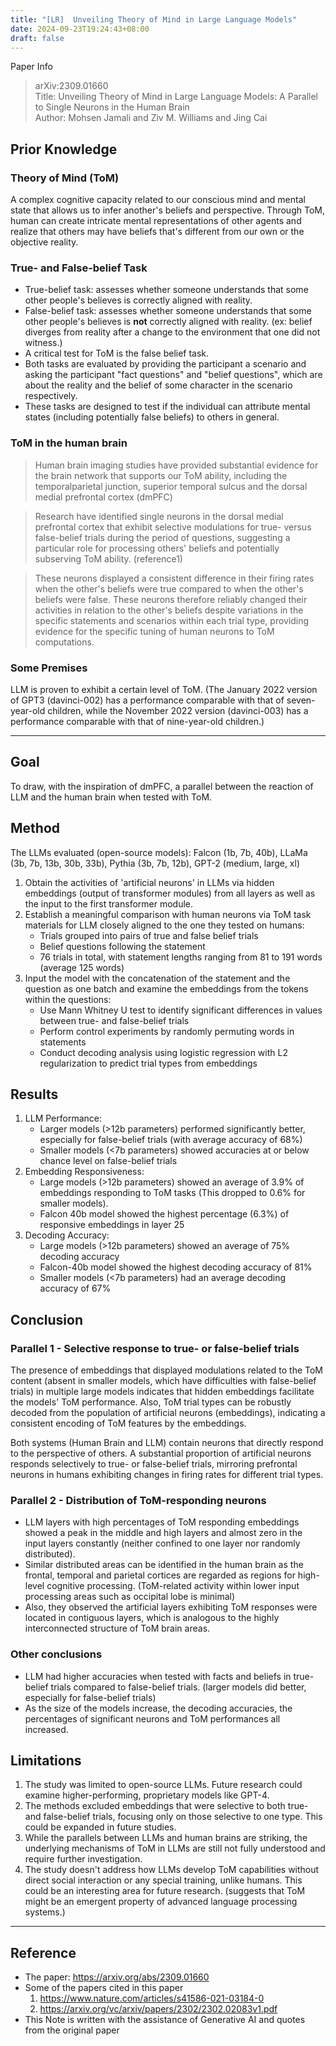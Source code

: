 ```yaml
---
title: "[LR]  Unveiling Theory of Mind in Large Language Models"
date: 2024-09-23T19:24:43+08:00
draft: false
---
```


Paper Info
> arXiv:2309.01660  
> Title: Unveiling Theory of Mind in Large Language Models: A Parallel to Single Neurons in the Human Brain  
> Author: Mohsen Jamali and Ziv M. Williams and Jing Cai  

## Prior Knowledge
### Theory of Mind (ToM)
A complex cognitive capacity related to our conscious mind and mental state that allows us to infer another's beliefs and perspective. Through ToM, human can create intricate mental representations of other agents and realize that others may have beliefs that's different from our own or the objective reality.
### True- and False-belief Task
* True-belief task: assesses whether someone understands that some other people's believes is correctly aligned with reality.
* False-belief task: assesses whether someone understands that some other people's believes is **not** correctly aligned with reality. (ex: belief diverges from reality after a change to the environment that one did not witness.)
* A critical test for ToM is the false belief task.
* Both tasks are evaluated by providing the participant a scenario and asking the participant "fact questions" and "belief questions", which are about the reality and the belief of some character in the scenario respectively.
* These tasks are designed to test if the individual can attribute mental states (including potentially false beliefs) to others in general.
### ToM in the human brain
> Human brain imaging studies have provided substantial evidence for the brain network that supports our ToM ability, including the temporalparietal junction, superior temporal sulcus and the dorsal medial prefrontal cortex (dmPFC)

> Research have identified single neurons in the dorsal medial prefrontal cortex that exhibit selective modulations for true- versus false-belief trials during the period of questions, suggesting a particular role for processing others' beliefs and potentially subserving ToM ability. (reference1)

> These neurons displayed a consistent difference in their firing rates when the other's beliefs were true compared to when the other's beliefs were false. These neurons therefore reliably changed their activities in relation to the other's beliefs despite variations in the specific statements and scenarios within each trial type, providing evidence for the specific tuning of human neurons to ToM computations.
### Some Premises
LLM is proven to exhibit a certain level of ToM. (The January 2022 version of GPT3 (davinci-002) has a performance comparable with that of seven-year-old children, while the November 2022 version (davinci-003) has a performance comparable with that of nine-year-old children.)

---

## Goal
To draw, with the inspiration of dmPFC, a parallel between the reaction of LLM and the human brain when tested with ToM.
## Method
The LLMs evaluated (open-source models): Falcon (1b, 7b, 40b), LLaMa (3b, 7b, 13b, 30b, 33b), Pythia (3b, 7b, 12b), GPT-2 (medium, large, xl)
1. Obtain the activities of 'artificial neurons' in LLMs via hidden embeddings (output of transformer modules) from all layers as well as the input to the first transformer module.
2. Establish a meaningful comparison with human neurons via ToM task materials for LLM closely aligned to the one they tested on humans:
   - Trials grouped into pairs of true and false belief trials
   - Belief questions following the statement
   - 76 trials in total, with statement lengths ranging from 81 to 191 words (average 125 words)
3. Input the model with the concatenation of the statement and the question as one batch and examine the embeddings from the tokens within the questions:
   - Use Mann Whitney U test to identify significant differences in values between true- and false-belief trials
   - Perform control experiments by randomly permuting words in statements
   - Conduct decoding analysis using logistic regression with L2 regularization to predict trial types from embeddings
## Results
1. LLM Performance:
   - Larger models (>12b parameters) performed significantly better, especially for false-belief trials (with average accuracy of 68%)
   - Smaller models (<7b parameters) showed accuracies at or below chance level on false-belief trials
2. Embedding Responsiveness:
   - Large models (>12b parameters) showed an average of 3.9% of embeddings responding to ToM tasks (This dropped to 0.6% for smaller models).
   - Falcon 40b model showed the highest percentage (6.3%) of responsive embeddings in layer 25
3. Decoding Accuracy:
   - Large models (>12b parameters) showed an average of 75% decoding accuracy
   - Falcon-40b model showed the highest decoding accuracy of 81%
   - Smaller models (<7b parameters) had an average decoding accuracy of 67%
## Conclusion
### Parallel 1 - Selective response to true- or false-belief trials
The presence of embeddings that displayed modulations related to the ToM content (absent in smaller models, which have difficulties with false-belief trials) in multiple large models indicates that hidden embeddings facilitate the models' ToM performance. Also, ToM trial types can be robustly decoded from the population of artificial neurons (embeddings), indicating a consistent encoding of ToM features by the embeddings.

Both systems (Human Brain and LLM) contain neurons that directly respond to the perspective of others. A substantial proportion of artificial neurons responds selectively to true- or false-belief trials, mirroring prefrontal neurons in humans exhibiting changes in firing rates for different trial types.
### Parallel 2 - Distribution of ToM-responding neurons
* LLM layers with high percentages of ToM responding embeddings showed a peak in the middle and high layers and almost zero in the input layers constantly (neither confined to one layer nor randomly distributed). 
* Similar distributed areas can be identified in the human brain as the frontal, temporal and parietal cortices are regarded as regions for high-level cognitive processing. (ToM-related activity within lower input processing areas such as occipital lobe is minimal) 
* Also, they observed the artificial layers exhibiting ToM responses were located in contiguous layers, which is analogous to the highly interconnected structure of ToM brain areas.
### Other conclusions
* LLM had higher accuracies when tested with facts and beliefs in true-belief trials compared to false-belief trials. (larger models did better, especially for false-belief trials)
* As the size of the models increase, the decoding accuracies, the percentages of significant neurons and ToM performances all increased.
## Limitations
1. The study was limited to open-source LLMs. Future research could examine higher-performing, proprietary models like GPT-4.
2. The methods excluded embeddings that were selective to both true- and false-belief trials, focusing only on those selective to one type. This could be expanded in future studies.
3. While the parallels between LLMs and human brains are striking, the underlying mechanisms of ToM in LLMs are still not fully understood and require further investigation.
4. The study doesn't address how LLMs develop ToM capabilities without direct social interaction or any special training, unlike humans. This could be an interesting area for future research. (suggests that ToM might be an emergent property of advanced language processing systems.)

---

## Reference
* The paper: https://arxiv.org/abs/2309.01660
* Some of the papers cited in this paper
	1. https://www.nature.com/articles/s41586-021-03184-0
	2. https://arxiv.org/vc/arxiv/papers/2302/2302.02083v1.pdf
* This Note is written with the assistance of Generative AI and quotes from the original paper
